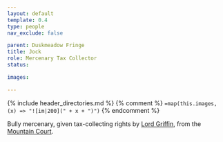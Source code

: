 ```yaml
---
layout: default
template: 0.4
type: people
nav_exclude: false

parent: Duskmeadow Fringe
title: Jock
role: Mercenary Tax Collector
status: 

images: 

---
```


{% include header_directories.md %}
{% comment %}
`=map(this.images, (x) => "![im|200](" + x + ")")`
{% endcomment %}

Bully mercenary, given tax-collecting rights by [Lord Griffin](LordGriffin.md), from the [Mountain Court](MountainCourt.md).